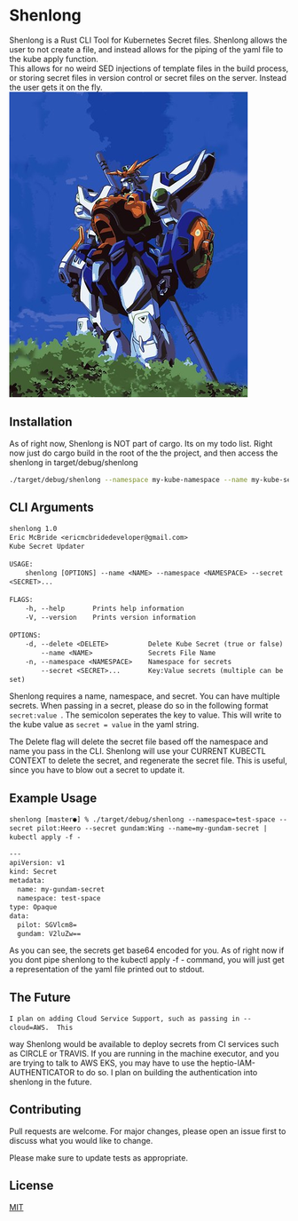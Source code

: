 # Shenlong
Shenlong is a Rust CLI Tool for Kubernetes Secret files. Shenlong allows the user to not create a file, and instead allows for the piping of the yaml file to the kube apply function.  
This allows for no weird SED injections of template files in the build process, or storing secret files in version control or secret files on the server.  Instead the user gets it on the fly.
![Shenlong](shenlong.jpg?raw=true "Shenlong")

## Installation
As of right now, Shenlong is NOT part of cargo.  Its on my todo list.  Right now just do cargo build in the root of the the project, and then access the shenlong in target/debug/shenlong
```bash
./target/debug/shenlong --namespace my-kube-namespace --name my-kube-secrets --secret FOO:BOI | kubectl apply -f -
```

## CLI Arguments
```
shenlong 1.0
Eric McBride <ericmcbridedeveloper@gmail.com>
Kube Secret Updater

USAGE:
    shenlong [OPTIONS] --name <NAME> --namespace <NAMESPACE> --secret <SECRET>...

FLAGS:
    -h, --help       Prints help information
    -V, --version    Prints version information

OPTIONS:
    -d, --delete <DELETE>          Delete Kube Secret (true or false)
        --name <NAME>              Secrets File Name
    -n, --namespace <NAMESPACE>    Namespace for secrets
        --secret <SECRET>...       Key:Value secrets (multiple can be set)
```

Shenlong requires a name, namespace, and secret.  You can have multiple secrets.  When passing in a secret, please do so in the following format ```secret:value ```.  The semicolon seperates the key to value.  This will write to the kube value as `secret = value` in the yaml string.

The Delete flag will delete the secret file based off the namespace and name
you pass in the CLI.  Shenlong will use your CURRENT KUBECTL CONTEXT to delete
the secret, and regenerate the secret file.  This is useful, since you have to
blow out a secret to update it.

## Example Usage
```
shenlong [master●] % ./target/debug/shenlong --namespace=test-space --secret pilot:Heero --secret gundam:Wing --name=my-gundam-secret | kubectl apply -f -
```

```
---
apiVersion: v1
kind: Secret
metadata:
  name: my-gundam-secret
  namespace: test-space
type: Opaque
data:
  pilot: SGVlcm8=
  gundam: V2luZw==
```

As you can see, the secrets get base64 encoded for you.  As of right now if you
dont pipe shenlong to the kubectl apply -f - command, you will just get a
representation of the yaml file printed out to stdout.

## The Future
    I plan on adding Cloud Service Support, such as passing in --cloud=AWS.  This
way Shenlong would be available to deploy secrets from CI services such as CIRCLE or
TRAVIS.  If you are running in the machine executor, and you are trying to talk
to AWS EKS, you may have to use the heptio-IAM-AUTHENTICATOR to do so.  I plan
on building the authentication into shenlong in the future.

## Contributing
Pull requests are welcome. For major changes, please open an issue first to discuss what you would like to change.

Please make sure to update tests as appropriate.

## License
[MIT](https://choosealicense.com/licenses/mit/)
